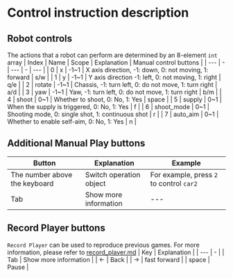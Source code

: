 # Control instruction description

## Robot controls

The actions that a robot can perform are determined by an 8-element `int` array
| Index | Name | Scope | Explanation | Manual control buttons |
| --- | - | --- | - | --- |
| 0 | x | -1~1 | X axis direction, -1: down, 0: not moving, 1: forward  | s/w |
| 1 | y | -1~1 | Y axis direction -1: left, 0: not moving, 1: right  | q/e |
| 2 | rotate | -1~1 | Chassis, -1: turn left, 0: do not move, 1: turn right | a/d |
| 3 | yaw | -1~1 | Yaw, -1: turn left, 0: do not move, 1: turn right | b/m |
| 4 | shoot | 0~1 | Whether to shoot, 0: No, 1: Yes  | space |
| 5 | supply | 0~1 | When the supply is triggered, 0: No, 1: Yes  | f |
| 6 | shoot_mode | 0~1 | Shooting mode, 0: single shot, 1: continuous shot | r |
| 7 | auto_aim | 0~1 | Whether to enable self-aim, 0: No, 1: Yes | n |
## Additional Manual Play buttons
| Button | Explanation | Example |
| --- | - | --- |
| The number above the keyboard | Switch operation object | For example, press `2` to control `car2` |
| Tab | Show more information | --- |
## Record Player buttons

`Record Player` can be used to reproduce previous games. For more information, please 
refer to [record_player.md](./record_player.md)
| Key | Explanation |
| --- | - |
| Tab | Show more information |
| ← | Back |
| → | fast forward |
| space | Pause | 